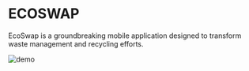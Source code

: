 # ECOSWAP
EcoSwap is a groundbreaking mobile application designed to transform waste management and recycling efforts. 

![demo](image.png)
